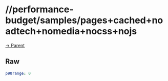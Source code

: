 
# //performance-budget/samples/pages+cached+noadtech+nomedia+nocss+nojs

[→ Parent](../..)


## Raw


```yaml
p90range: 0

```

